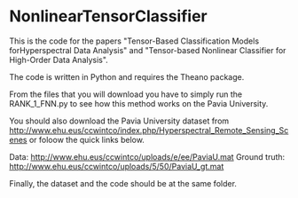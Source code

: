 # NonlinearTensorClassifier
This is the code for the papers "Tensor-Based Classification Models forHyperspectral Data Analysis" and "Tensor-based Nonlinear Classifier for High-Order Data Analysis".

The code is written in Python and requires the Theano package.

From the files that you will download you have to simply run the RANK_1_FNN.py to see how this method works on the Pavia University.

You should also download the Pavia University dataset from http://www.ehu.eus/ccwintco/index.php/Hyperspectral_Remote_Sensing_Scenes or foloow the quick links below.

Data: http://www.ehu.eus/ccwintco/uploads/e/ee/PaviaU.mat
Ground truth: http://www.ehu.eus/ccwintco/uploads/5/50/PaviaU_gt.mat

Finally, the dataset and the code should be at the same folder.
